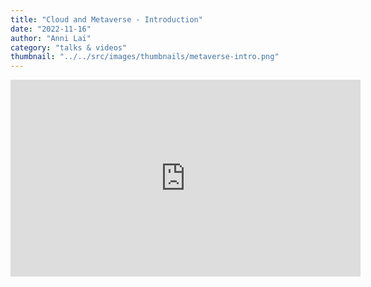 ```yaml
---
title: "Cloud and Metaverse - Introduction"
date: "2022-11-16"
author: "Anni Lai"
category: "talks & videos"
thumbnail: "../../src/images/thumbnails/metaverse-intro.png"
---
```



<iframe src="https://player.vimeo.com/video/773978115" width="560px" height="315px" frameborder="0"></iframe>
